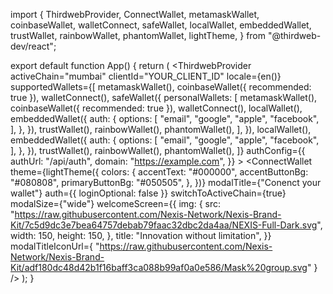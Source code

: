 import {
    ThirdwebProvider,
    ConnectWallet,
    metamaskWallet,
    coinbaseWallet,
    walletConnect,
    safeWallet,
    localWallet,
    embeddedWallet,
    trustWallet,
    rainbowWallet,
    phantomWallet,
    lightTheme,
  } from "@thirdweb-dev/react";
  
  export default function App() {
    return (
      <ThirdwebProvider
        activeChain="mumbai"
        clientId="YOUR_CLIENT_ID"
        locale={en()}
        supportedWallets={[
          metamaskWallet(),
          coinbaseWallet({ recommended: true }),
          walletConnect(),
          safeWallet({
            personalWallets: [
              metamaskWallet(),
              coinbaseWallet({ recommended: true }),
              walletConnect(),
              localWallet(),
              embeddedWallet({
                auth: {
                  options: [
                    "email",
                    "google",
                    "apple",
                    "facebook",
                  ],
                },
              }),
              trustWallet(),
              rainbowWallet(),
              phantomWallet(),
            ],
          }),
          localWallet(),
          embeddedWallet({
            auth: {
              options: [
                "email",
                "google",
                "apple",
                "facebook",
              ],
            },
          }),
          trustWallet(),
          rainbowWallet(),
          phantomWallet(),
        ]}
        authConfig={{
          authUrl: "/api/auth",
          domain: "https://example.com",
        }}
      >
        <ConnectWallet
          theme={lightTheme({
            colors: {
              accentText: "#000000",
              accentButtonBg: "#080808",
              primaryButtonBg: "#050505",
            },
          })}
          modalTitle={"Conenct your wallet"}
          auth={{ loginOptional: false }}
          switchToActiveChain={true}
          modalSize={"wide"}
          welcomeScreen={{
            img: {
              src: "https://raw.githubusercontent.com/Nexis-Network/Nexis-Brand-Kit/7c5d9dc3e7bea64757debab79faac32dbc2da4aa/NEXIS-Full-Dark.svg",
              width: 150,
              height: 150,
            },
            title: "Innovation without limitation",
          }}
          modalTitleIconUrl={
            "https://raw.githubusercontent.com/Nexis-Network/Nexis-Brand-Kit/adf180dc48d42b1f16baff3ca088b99af0a0e586/Mask%20group.svg"
          }
        />
      </ThirdwebProvider>
    );
  }
  
  
